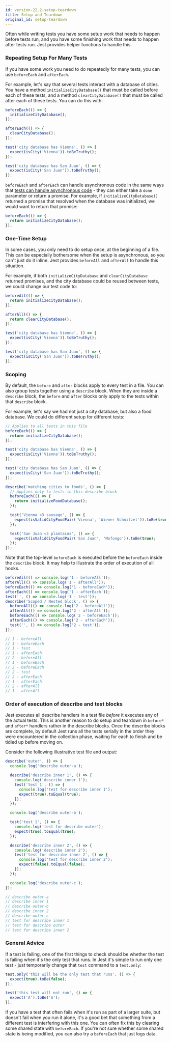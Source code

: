 ```yaml
---
id: version-22.2-setup-teardown
title: Setup and Teardown
original_id: setup-teardown
---
```


Often while writing tests you have some setup work that needs to happen before
tests run, and you have some finishing work that needs to happen after tests
run. Jest provides helper functions to handle this.

### Repeating Setup For Many Tests

If you have some work you need to do repeatedly for many tests, you can use
`beforeEach` and `afterEach`.

For example, let's say that several tests interact with a database of cities.
You have a method `initializeCityDatabase()` that must be called before each of
these tests, and a method `clearCityDatabase()` that must be called after each
of these tests. You can do this with:

```js
beforeEach(() => {
  initializeCityDatabase();
});

afterEach(() => {
  clearCityDatabase();
});

test('city database has Vienna', () => {
  expect(isCity('Vienna')).toBeTruthy();
});

test('city database has San Juan', () => {
  expect(isCity('San Juan')).toBeTruthy();
});
```

`beforeEach` and `afterEach` can handle asynchronous code in the same ways that
[tests can handle asynchronous code](TestingAsyncCode.md) - they can either take
a `done` parameter or return a promise. For example, if
`initializeCityDatabase()` returned a promise that resolved when the database
was initialized, we would want to return that promise:

```js
beforeEach(() => {
  return initializeCityDatabase();
});
```

### One-Time Setup

In some cases, you only need to do setup once, at the beginning of a file. This
can be especially bothersome when the setup is asynchronous, so you can't just
do it inline. Jest provides `beforeAll` and `afterAll` to handle this situation.

For example, if both `initializeCityDatabase` and `clearCityDatabase` returned
promises, and the city database could be reused between tests, we could change
our test code to:

```js
beforeAll(() => {
  return initializeCityDatabase();
});

afterAll(() => {
  return clearCityDatabase();
});

test('city database has Vienna', () => {
  expect(isCity('Vienna')).toBeTruthy();
});

test('city database has San Juan', () => {
  expect(isCity('San Juan')).toBeTruthy();
});
```

### Scoping

By default, the `before` and `after` blocks apply to every test in a file. You
can also group tests together using a `describe` block. When they are inside a
`describe` block, the `before` and `after` blocks only apply to the tests within
that `describe` block.

For example, let's say we had not just a city database, but also a food
database. We could do different setup for different tests:

```js
// Applies to all tests in this file
beforeEach(() => {
  return initializeCityDatabase();
});

test('city database has Vienna', () => {
  expect(isCity('Vienna')).toBeTruthy();
});

test('city database has San Juan', () => {
  expect(isCity('San Juan')).toBeTruthy();
});

describe('matching cities to foods', () => {
  // Applies only to tests in this describe block
  beforeEach(() => {
    return initializeFoodDatabase();
  });

  test('Vienna <3 sausage', () => {
    expect(isValidCityFoodPair('Vienna', 'Wiener Schnitzel')).toBe(true);
  });

  test('San Juan <3 plantains', () => {
    expect(isValidCityFoodPair('San Juan', 'Mofongo')).toBe(true);
  });
});
```

Note that the top-level `beforeEach` is executed before the `beforeEach` inside
the `describe` block. It may help to illustrate the order of execution of all
hooks.

```js
beforeAll(() => console.log('1 - beforeAll'));
afterAll(() => console.log('1 - afterAll'));
beforeEach(() => console.log('1 - beforeEach'));
afterEach(() => console.log('1 - afterEach'));
test('', () => console.log('1 - test'));
describe('Scoped / Nested block', () => {
  beforeAll(() => console.log('2 - beforeAll'));
  afterAll(() => console.log('2 - afterAll'));
  beforeEach(() => console.log('2 - beforeEach'));
  afterEach(() => console.log('2 - afterEach'));
  test('', () => console.log('2 - test'));
});

// 1 - beforeAll
// 1 - beforeEach
// 1 - test
// 1 - afterEach
// 2 - beforeAll
// 1 - beforeEach
// 2 - beforeEach
// 2 - test
// 2 - afterEach
// 1 - afterEach
// 2 - afterAll
// 1 - afterAll
```

### Order of execution of describe and test blocks

Jest executes all describe handlers in a test file _before_ it executes any of
the actual tests. This is another reason to do setup and teardown in `before*`
and `after*` handlers rather in the describe blocks. Once the describe blocks
are complete, by default Jest runs all the tests serially in the order they were
encountered in the collection phase, waiting for each to finish and be tidied up
before moving on.

Consider the following illustrative test file and output:

```js
describe('outer', () => {
  console.log('describe outer-a');

  describe('describe inner 1', () => {
    console.log('describe inner 1');
    test('test 1', () => {
      console.log('test for describe inner 1');
      expect(true).toEqual(true);
    });
  });

  console.log('describe outer-b');

  test('test 1', () => {
    console.log('test for describe outer');
    expect(true).toEqual(true);
  });

  describe('describe inner 2', () => {
    console.log('describe inner 2');
    test('test for describe inner 2', () => {
      console.log('test for describe inner 2');
      expect(false).toEqual(false);
    });
  });

  console.log('describe outer-c');
});

// describe outer-a
// describe inner 1
// describe outer-b
// describe inner 2
// describe outer-c
// test for describe inner 1
// test for describe outer
// test for describe inner 2
```

### General Advice

If a test is failing, one of the first things to check should be whether the
test is failing when it's the only test that runs. In Jest it's simple to run
only one test - just temporarily change that `test` command to a `test.only`:

```js
test.only('this will be the only test that runs', () => {
  expect(true).toBe(false);
});

test('this test will not run', () => {
  expect('A').toBe('A');
});
```

If you have a test that often fails when it's run as part of a larger suite, but
doesn't fail when you run it alone, it's a good bet that something from a
different test is interfering with this one. You can often fix this by clearing
some shared state with `beforeEach`. If you're not sure whether some shared
state is being modified, you can also try a `beforeEach` that just logs data.
